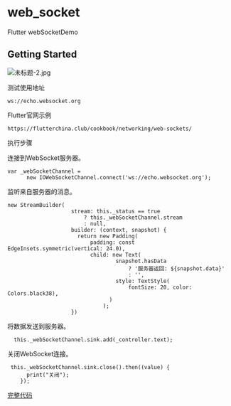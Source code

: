 # web_socket

Flutter webSocketDemo

## Getting Started


![未标题-2.jpg](https://upload-images.jianshu.io/upload_images/1419035-e2fb2b3c0dd2aa43.jpg?imageMogr2/auto-orient/strip%7CimageView2/2/w/1240)

测试使用地址 

```
ws://echo.websocket.org
```

Flutter官网示例

```
https://flutterchina.club/cookbook/networking/web-sockets/
```

执行步骤

连接到WebSocket服务器。
```
var _webSocketChannel =
      new IOWebSocketChannel.connect('ws://echo.websocket.org');
```

监听来自服务器的消息。

```
new StreamBuilder(
                    stream: this._status == true
                        ? this._webSocketChannel.stream
                        : null,
                    builder: (context, snapshot) {
                      return new Padding(
                          padding: const EdgeInsets.symmetric(vertical: 24.0),
                          child: new Text(
                                  snapshot.hasData
                                      ? '服务器返回: ${snapshot.data}'
                                      : '',
                                  style: TextStyle(
                                      fontSize: 20, color: Colors.black38),
                                )
                              );
                    })
```
将数据发送到服务器。

```
  this._webSocketChannel.sink.add(_controller.text);

```
关闭WebSocket连接。
```
 this._webSocketChannel.sink.close().then((value) {
      print("关闭");
    });
```

[完整代码](https://github.com/shabake/webSocket_Flutter/blob/master/lib/main.dart)


